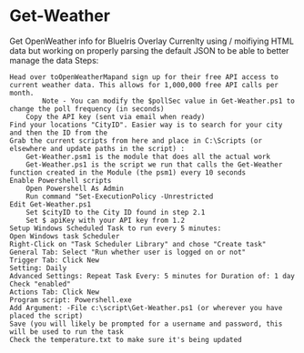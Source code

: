 # Get-Weather
Get OpenWeather info for BlueIris Overlay 
Currenlty using / moifiying HTML data but working on properly parsing the default JSON to be able to better manage the data
Steps:

    Head over toOpenWeatherMapand sign up for their free API access to current weather data. This allows for 1,000,000 free API calls per month.
            Note - You can modify the $pollSec value in Get-Weather.ps1 to change the poll frequency (in seconds)
        Copy the API key (sent via email when ready)
    Find your locations "CityID". Easier way is to search for your city and then the ID from the 
    Grab the current scripts from here and place in C:\Scripts (or elsewhere and update paths in the script) :
        Get-Weather.psm1 is the module that does all the actual work
        Get-Weather.ps1 is the script we run that calls the Get-Weather function created in the Module (the psm1) every 10 seconds
    Enable Powershell scripts
        Open Powershell As Admin
        Run command "Set-ExecutionPolicy -Unrestricted
    Edit Get-Weather.ps1
        Set $cityID to the City ID found in step 2.1
        Set $ apiKey with your API key from 1.2
    Setup Windows Scheduled Task to run every 5 minutes:
    Open Windows task Scheduler
    Right-Click on "Task Scheduler Library" and chose "Create task"
    General Tab: Select "Run whether user is logged on or not"
    Trigger Tab: Click New
    Setting: Daily
    Advanced Settings: Repeat Task Every: 5 minutes for Duration of: 1 day
    Check "enabled"
    Actions Tab: Click New
    Program script: Powershell.exe
    Add Argument: -File c:\script\Get-Weather.ps1 (or wherever you have placed the script)
    Save (you will likely be prompted for a username and password, this will be used to run the task
    Check the temperature.txt to make sure it's being updated
